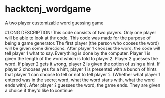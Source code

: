 # hacktcnj_wordgame
A two player customizable word guessing game

#LONG DESCRIPTION!
This code consists of two players. Only one player will be able to look at the code. This code was made for the purpose of being a game generator. The first player (the person who cooses the word) will be given some directions. After player 1 chooses the word, the code will tell player 1 what to say. Everything is done by the computer. Player 1 is given the length of the word which is told to player 2. Player 2 guesses the word. If player 2 gets it wrong, player 2 is given the option of using a hint. If player 2 chooses yes for a hint, player 1 is presented with a bunch of hints that player 1 can choose to tell or not to tell player 2. (Whether what player 1 entered was in the secret word, what the word starts with, what the word ends with). After player 2 guesses the word, the game ends. They are given a choice if they'd like to continue
